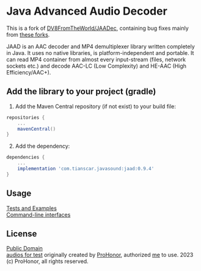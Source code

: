 # Java Advanced Audio Decoder
This is a fork of [DV8FromTheWorld/JAADec](https://github.com/DV8FromTheWorld/JAADec/), containing bug fixes mainly from [these forks](https://github.com/DV8FromTheWorld/JAADec/forks).

JAAD is an AAC decoder and MP4 demultiplexer library written completely in Java. It uses no native libraries, is platform-independent and portable. It can read MP4 container from almost every input-stream (files, network sockets etc.) and decode AAC-LC (Low Complexity) and HE-AAC (High Efficiency/AAC+).

## Add the library to your project (gradle)
1. Add the Maven Central repository (if not exist) to your build file:
```groovy
repositories {
    ...
    mavenCentral()
}
```

2. Add the dependency:
```groovy
dependencies {
    ...
    implementation 'com.tianscar.javasound:jaad:0.9.4'
}
```

## Usage
[Tests and Examples](/src/test/java/net/sourceforge/jaad/test/)  
[Command-line interfaces](/src/test/java/net/sourceforge/jaad/)

## License
[Public Domain](/LICENSE)  
[audios for test](/src/test/resources) originally created by [ProHonor](https://github.com/Aislandz), authorized [me](https://github.com/Tianscar) to use. 2023 (c) ProHonor, all rights reserved.
